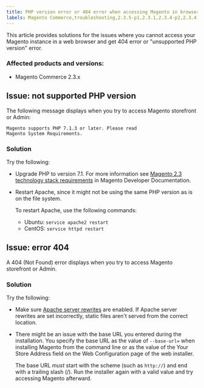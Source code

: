 ```yaml
---
title: PHP version error or 404 error when accessing Magento in browser
labels: Magento Commerce,troubleshooting,2.3.5-p1,2.3.1,2.3.4-p2,2.3.4,2.3.0,2.3.3,2.3.2,2.3.6,2.3.5-p2,2.3.3-p1,2.3.2-p2
---
```


This article provides solutions for the issues where you cannot access your Magento instance in a web browser and get 404 error or "unsupported PHP version" error.

### Affected products and versions:

* Magento Commerce 2.3.x

## Issue: not supported PHP version

<p id="symptom-the-following-message-displays-when-you-try-to-access-the-magento-storefront-or-admin-">The following message displays when you try to access Magento storefront or Admin:</p>

<code class="bash">Magento supports PHP 7.1.3 or later. Please read Magento System Requirements.</code>

<h3 id="solution">Solution</h3>

Try the following:

* Upgrade PHP to version 7.1. For more information see [Magento 2.3 technology stack requirements](https://devdocs.magento.com/guides/v2.3/install-gde/system-requirements.html#php) in Magento Developer Documentation. 
* Restart Apache, since it might not be using the same PHP version as is on the file system. 
    
    To restart Apache, use the following commands:
    
    
    
    * Ubuntu: `` service apache2 restart ``
    * CentOS: `` service httpd restart ``
    
    
    

## Issue: error 404

<p id="symptom-a-404-not-found-error-displays-">A 404 (Not Found) error displays when you try to access Magento storefront or Admin.</p>

<h3 id="solution">Solution</h3>

Try the following:

* Make sure [Apache server rewrites](https://devdocs.magento.com/guides/v2.3/install-gde/prereq/apache.html) are enabled. If Apache server rewrites are set incorrectly, static files aren't served from the correct location.
* There might be an issue with the base URL you entered during the installation. You specify the base URL as the value of `` --base-url= `` when installing Magento from the command line or as the value of the Your Store Address field on the Web Configuration page of the web installer.
    
    The base URL _must_ start with the scheme (such as `` http:// ``) and end with a trailing slash (/). Run the installer again with a valid value and try accessing Magento afterward.
    
    